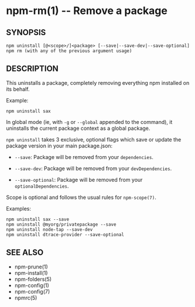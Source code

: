 npm-rm(1) -- Remove a package
=============================




<extoc></extoc>

## SYNOPSIS

    npm uninstall [@<scope>/]<package> [--save|--save-dev|--save-optional]
    npm rm (with any of the previous argument usage)

## DESCRIPTION

This uninstalls a package, completely removing everything npm installed
on its behalf.

Example:

    npm uninstall sax

In global mode (ie, with `-g` or `--global` appended to the command),
it uninstalls the current package context as a global package.

`npm uninstall` takes 3 exclusive, optional flags which save or update
the package version in your main package.json:

* `--save`: Package will be removed from your `dependencies`.

* `--save-dev`: Package will be removed from your `devDependencies`.

* `--save-optional`: Package will be removed from your `optionalDependencies`.

Scope is optional and follows the usual rules for `npm-scope(7)`.

Examples:

    npm uninstall sax --save
    npm uninstall @myorg/privatepackage --save
    npm uninstall node-tap --save-dev
    npm uninstall dtrace-provider --save-optional

## SEE ALSO

* npm-prune(1)
* npm-install(1)
* npm-folders(5)
* npm-config(1)
* npm-config(7)
* npmrc(5)

